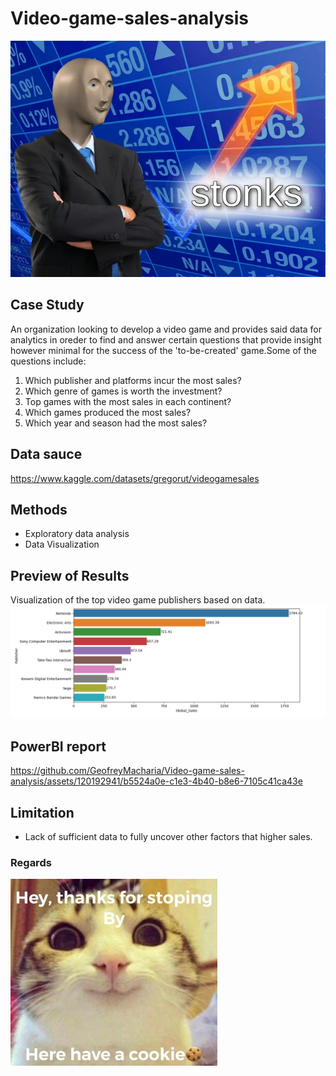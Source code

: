 # Video-game-sales-analysis
![alt text](https://github.com/GeofreyMacharia/Video-game-sales-analysis/blob/main/Extra/stonks.png)

## Case Study
An organization looking to develop a video game and provides said data for analytics in oreder to find and answer certain questions that provide insight however minimal for the success of the 'to-be-created' game.Some of the questions include:
  1. Which publisher and platforms incur the most sales?
  2. Which genre of games is worth the investment?
  3. Top games with the most sales in each continent?
  4. Which games produced the most sales?
  5. Which year and season had the most sales?
## Data sauce
https://www.kaggle.com/datasets/gregorut/videogamesales
## Methods
- Exploratory data analysis
- Data Visualization
## Preview of Results
Visualization of the top video game publishers based on data.
![alt text](https://github.com/GeofreyMacharia/Video-game-sales-analysis/blob/main/Extra/Publishers%20and%20sales.png)
## PowerBI report
https://github.com/GeofreyMacharia/Video-game-sales-analysis/assets/120192941/b5524a0e-c1e3-4b40-b8e6-7105c41ca43e
## Limitation
- Lack of sufficient data to fully uncover other factors that higher sales.
### Regards
![alt text](https://github.com/GeofreyMacharia/Video-game-sales-analysis/blob/main/Extra/have%20a%20cookiee.jpg)
